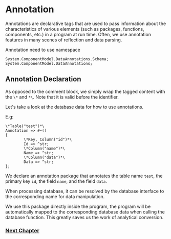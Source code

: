 # Annotation
Annotations are declarative tags that are used to pass information about the characteristics of various elements (such as packages, functions, components, etc.) in a program at run time.
Often, we use annotation features in many scenes of reflection and data parsing.

Annotation need to use namespace
```
System.ComponentModel.DataAnnotations.Schema;
System.ComponentModel.DataAnnotations;
```
## Annotation Declaration
As opposed to the comment block, we simply wrap the tagged content with the `\*` and `*\`.
Note that it is valid before the identifier.

Let's take a look at the database data for how to use annotations.

E.g:
```
\*Table("test")*\
Annotation => #~()
{
        \*Key, Column("id")*\
        Id => ^str;
        \*Column("name")*\
        Name => ^str;
        \*Column("data")*\
        Data => ^str;
};
```
We declare an annotation package that annotates the table name `test`, the primary key `id`, the field `name`, and the field `data`.

When processing database, it can be resolved by the database interface to the corresponding name for data manipulation.

We use this package directly inside the program, the program will be automatically mapped to the corresponding database data when calling the database function.
This greatly saves us the work of analytical conversion.

### [Next Chapter](linq.md)